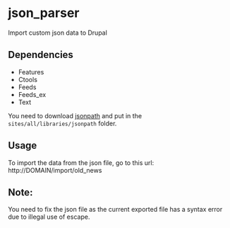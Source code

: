 # json_parser
Import custom json data to Drupal

Dependencies
------------

* Features
* Ctools
* Feeds
* Feeds_ex
* Text

You need to download [jsonpath](https://jsonpath.googlecode.com/svn/trunk/src/php/jsonpath.php) and put in the `sites/all/libraries/jsonpath` folder.

Usage
-----

To import the data from the json file, go to this url:
http://DOMAIN/import/old_news

Note:
-----

You need to fix the json file as the current exported file has a syntax error due to illegal use of escape.
